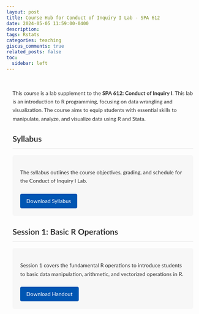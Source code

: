```yaml
---
layout: post
title: Course Hub for Conduct of Inquiry I Lab - SPA 612
date: 2024-05-05 11:59:00-0400
description:
tags: Rstats
categories: teaching
giscus_comments: true
related_posts: false
toc:
  sidebar: left
---
```


<!-- Include Lato Font -->
<link rel="stylesheet" href="https://fonts.googleapis.com/css2?family=Lato&display=swap">

<style>
  body {
    font-family: 'Lato', sans-serif;
    line-height: 1.6;
    color: #333;
  }
  h2, h3 {
    margin-top: 1.5rem;
    border-bottom: 1px solid #eaeaea;
    padding-bottom: 0.5rem;
  }
  .post-content {
    max-width: 800px;
    margin: 0 auto;
    padding: 1rem;
  }
  .resource-section {
    background: #f7f7f7;
    padding: 20px;
    border-radius: 5px;
    margin-bottom: 1.5rem;
  }
  .download-btn {
    display: inline-block;
    padding: 8px 16px;
    background-color: #0056b3;
    color: #fff;
    text-decoration: none;
    border-radius: 4px;
    transition: background-color 0.3s ease;
    margin-top: 0.5rem;
  }
  .download-btn:hover {
    background-color: #003f7f;
  }
</style>

<div class="post-content">
<p>This course is a lab supplement to the <strong>SPA 612: Conduct of Inquiry I</strong>. This lab is an introduction to R programming, focusing on data wrangling and visualization. The course aims to equip students with essential skills to manipulate, analyze, and visualize data using R and Stata.</p>

<h2>Syllabus</h2>
<div class="resource-section">
  <p>The syllabus outlines the course objectives, grading, and schedule for the Conduct of Inquiry I Lab.</p>
      <a href="/assets/pdf/conduct_1_lab/SPA_096_Conduct_of_inquiry_Lab.pdf" class="download-btn" target="_blank" rel="noopener noreferrer">Download Syllabus</a>
</div>

<h2>Session 1: Basic R Operations</h2>
<div class="resource-section">
  <p>Session 1 covers the fundamental R operations to introduce students to basic data manipulation, arithmetic, and vectorized operations in R.</p>
  <a href="/assets/pdf/conduct_1_lab/Session 1 Handout.pdf" class="download-btn" target="_blank" rel="noopener noreferrer">Download Handout</a>
</div>
</div>